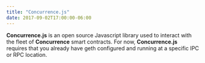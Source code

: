 ```yaml
---
title: "Concurrence.js"
date: 2017-09-02T17:00:00-06:00
---
```

**Concurrence.js** is an open source Javascript library used to interact with the fleet of **Concurrence** smart contracts. For now, **Concurrence.js** requires that you already have geth configured and running at a specific IPC or RPC location. 
